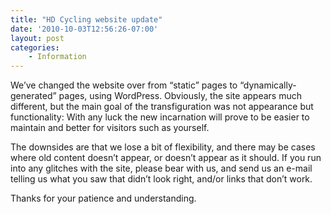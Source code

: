 ```yaml
---
title: "HD Cycling website update"
date: '2010-10-03T12:56:26-07:00'
layout: post
categories:
    - Information
---
```


We’ve changed the website over from “static” pages to “dynamically-generated” pages, using WordPress. Obviously, the site appears much different, but the main goal of the transfiguration was not appearance but functionality: With any luck the new incarnation will prove to be easier to maintain and better for visitors such as yourself.  
  
The downsides are that we lose a bit of flexibility, and there may be cases where old content doesn’t appear, or doesn’t appear as it should. If you run into any glitches with the site, please bear with us, and send us an e-mail telling us what you saw that didn’t look right, and/or links that don’t work.

Thanks for your patience and understanding.